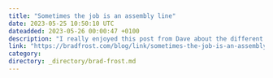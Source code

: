 ```yaml
---
title: "Sometimes the job is an assembly line"
date: 2023-05-25 10:50:10 UTC
dateadded: 2023-05-26 00:00:47 +0100
description: "I really enjoyed this post from Dave about the different kinds of work folks can encounter. I also want to acknowledge that sometimes the job&nbsp;is&nbsp;an assembly line. Times exist when you need to slow down, think, explore, and use the […]"
link: "https://bradfrost.com/blog/link/sometimes-the-job-is-an-assembly-line/"
category:
directory: _directory/brad-frost.md
---
```

